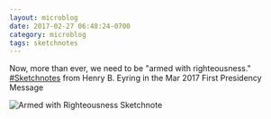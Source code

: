 ```yaml
---
layout: microblog
date: 2017-02-27 06:48:24-0700
category: microblog
tags: sketchnotes
---
```

Now, more than ever, we need to be "armed with righteousness." [#Sketchnotes](/tags/sketchnotes) from Henry B. Eyring in the Mar 2017 First Presidency Message

![Armed with Righteousness Sketchnote](/images/microblog/201702270648.jpg)
